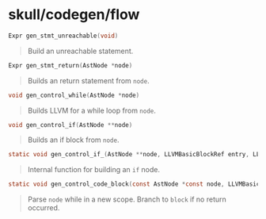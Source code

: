 # skull/codegen/flow

```c
Expr gen_stmt_unreachable(void)
```

> Build an unreachable statement.

```c
Expr gen_stmt_return(AstNode *node)
```

> Builds an return statement from `node`.

```c
void gen_control_while(AstNode *node)
```

> Builds LLVM for a while loop from `node`.

```c
void gen_control_if(AstNode **node)
```

> Builds an if block from `node`.

```c
static void gen_control_if_(AstNode **node, LLVMBasicBlockRef entry, LLVMBasicBlockRef end)
```

> Internal function for building an `if` node.

```c
static void gen_control_code_block(const AstNode *const node, LLVMBasicBlockRef block)
```

> Parse `node` while in a new scope. Branch to `block` if no return occurred.

